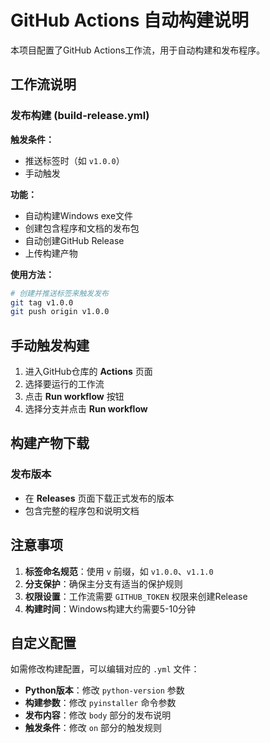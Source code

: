 # GitHub Actions 自动构建说明

本项目配置了GitHub Actions工作流，用于自动构建和发布程序。

## 工作流说明

### 发布构建 (build-release.yml)

**触发条件：**
- 推送标签时（如 `v1.0.0`）
- 手动触发

**功能：**
- 自动构建Windows exe文件
- 创建包含程序和文档的发布包
- 自动创建GitHub Release
- 上传构建产物

**使用方法：**
```bash
# 创建并推送标签来触发发布
git tag v1.0.0
git push origin v1.0.0
```

## 手动触发构建

1. 进入GitHub仓库的 **Actions** 页面
2. 选择要运行的工作流
3. 点击 **Run workflow** 按钮
4. 选择分支并点击 **Run workflow**

## 构建产物下载

### 发布版本
- 在 **Releases** 页面下载正式发布的版本
- 包含完整的程序包和说明文档

## 注意事项

1. **标签命名规范**：使用 `v` 前缀，如 `v1.0.0`、`v1.1.0`
2. **分支保护**：确保主分支有适当的保护规则
3. **权限设置**：工作流需要 `GITHUB_TOKEN` 权限来创建Release
4. **构建时间**：Windows构建大约需要5-10分钟

## 自定义配置

如需修改构建配置，可以编辑对应的 `.yml` 文件：

- **Python版本**：修改 `python-version` 参数
- **构建参数**：修改 `pyinstaller` 命令参数
- **发布内容**：修改 `body` 部分的发布说明
- **触发条件**：修改 `on` 部分的触发规则